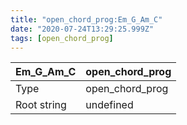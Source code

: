 ```yaml
---
title: "open_chord_prog:Em_G_Am_C"
date: "2020-07-24T13:29:25.999Z"
tags: [open_chord_prog]
---
```


|Em_G_Am_C|open_chord_prog|
|---|---|
|Type|open_chord_prog|
|Root string|undefined|

